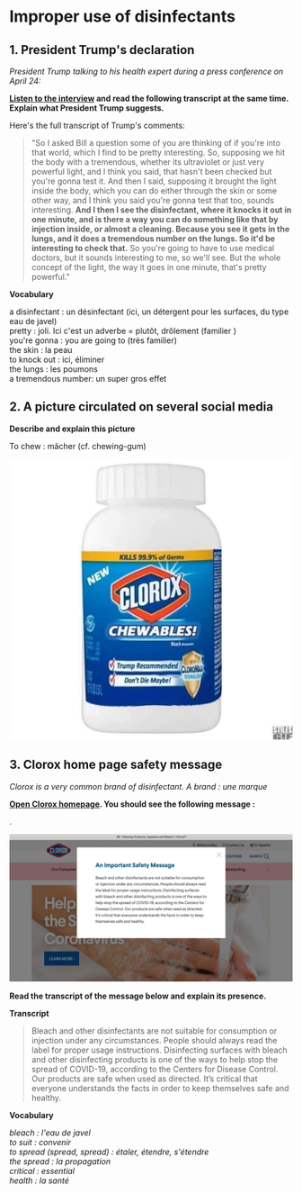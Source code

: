 

# Improper use of disinfectants

## 1. President Trump's declaration

*President Trump talking to his health expert during a press conference on April 24:* 

**[Listen to the interview](https://www.businessinsider.fr/us/trump-suggests-infecting-disinfectant-video-transcript-2020-4) and read the following transcript at the same time. Explain what President Trump suggests.**

Here's the full transcript of Trump's comments:

> "So I asked Bill a question some of you are thinking of if you're into that world, which I find to be pretty interesting. So, supposing we hit the  body with a tremendous, whether its ultraviolet or just very powerful  light, and I think you said, that hasn't been checked but you're gonna  test it. And then I said, supposing it brought the light inside the  body, which you can do either through the skin or some other way, and I think you said you're gonna test that too, sounds interesting.  **And I then I see the disinfectant, where it knocks it out in one minute, and is there a way you can do something like that by injection inside,  or almost a cleaning. Because you see it gets in the lungs, and it does a tremendous number on the lungs. So it'd be interesting to check that.**  So you're going to have to use medical doctors, but it sounds  interesting to me, so we'll see. But the whole concept of the light, the way it goes in one minute, that's pretty powerful."

**Vocabulary**

a disinfectant : un désinfectant (ici, un détergent pour les surfaces, du type eau de javel)  
pretty : joli. Ici c'est un adverbe = plutôt, drôlement (familier )   
you're gonna : you are going to (très familier)  
the skin : la peau   
to knock out : ici, éliminer   
the lungs : les poumons  
a tremendous number: un super gros effet

## 2. A picture circulated on several social media

**Describe and explain this picture**

To chew : mâcher (cf. chewing-gum)



![30% center](clorox_chewable.jpg)



## 3. Clorox home page safety message

*Clorox is a very common brand of disinfectant.  A brand : une marque*

**[Open Clorox homepage](http://www.clorox.com).  You should see the following message :**

.

![40% center](clorox_warning.png)

**Read the transcript of the message below and explain its presence.**

**Transcript**

> Bleach and other disinfectants are not suitable for consumption or injection under any circumstances. People should always read the label for proper usage instructions. Disinfecting surfaces with bleach and other disinfecting products is one of the ways to help stop the spread of COVID-19, according to the Centers for Disease Control. Our products are safe when used as directed. It’s critical that everyone understands the facts in order to keep themselves safe and healthy.
>

**Vocabulary**

*bleach : l'eau de javel  
to suit : convenir   
to spread (spread, spread) : étaler, étendre, s'étendre  
the spread : la propagation  
critical : essential  
health : la santé*



